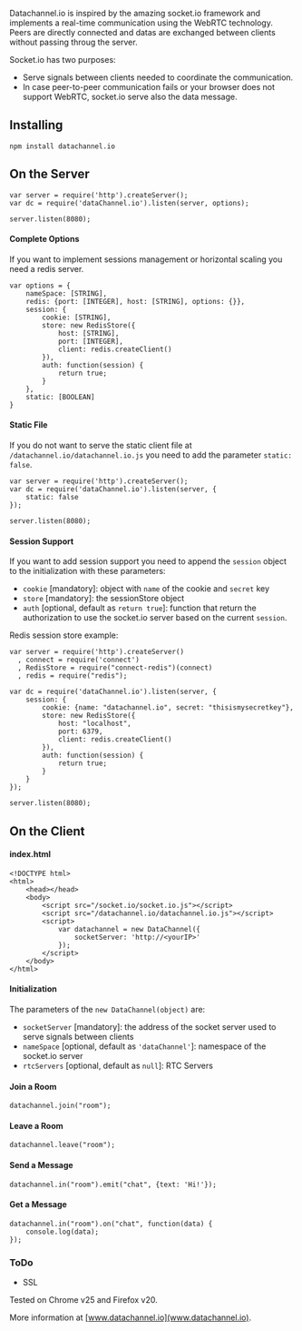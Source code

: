 Datachannel.io is inspired by the amazing socket.io framework and implements a real-time communication using the WebRTC technology.
Peers are directly connected and datas are exchanged between clients without passing throug the server.

Socket.io has two purposes:
* Serve signals between clients needed to coordinate the communication.
* In case peer-to-peer communication fails or your browser does not support WebRTC, socket.io serve also the data message.

## Installing
	npm install datachannel.io
## On the Server
	var server = require('http').createServer();
	var dc = require('dataChannel.io').listen(server, options);

	server.listen(8080);
#### Complete Options
If you want to implement sessions management or horizontal scaling you need a redis server.

	var options = {
		nameSpace: [STRING],
		redis: {port: [INTEGER], host: [STRING], options: {}},
		session: {
			cookie: [STRING],
			store: new RedisStore({
				host: [STRING],
				port: [INTEGER],
				client: redis.createClient()
			}),
			auth: function(session) {
				return true;
			}
		},
		static: [BOOLEAN]
	}

#### Static File
If you do not want to serve the static client file at `/datachannel.io/datachannel.io.js` you need to add the parameter `static: false`.

	var server = require('http').createServer();
	var dc = require('dataChannel.io').listen(server, {
		static: false
	});

	server.listen(8080);

#### Session Support
If you want to add session support you need to append the `session` object to the initialization with these parameters:
* `cookie` [mandatory]: object with `name` of the cookie and `secret` key
* `store` [mandatory]: the sessionStore object
* `auth` [optional, default as `return true`]: function that return the authorization to use the socket.io server based on the current `session`.

Redis session store example:


	var server = require('http').createServer()
	  , connect = require('connect')
	  , RedisStore = require("connect-redis")(connect)
	  , redis = require("redis");

	var dc = require('dataChannel.io').listen(server, {
		session: {
			cookie: {name: "datachannel.io", secret: "thisismysecretkey"},
			store: new RedisStore({
				host: "localhost",
				port: 6379,
				client: redis.createClient()
			}),
			auth: function(session) {
				return true;
			}
		}
	});

	server.listen(8080);
## On the Client
#### index.html
	<!DOCTYPE html>
	<html>
		<head></head>
		<body>
			<script src="/socket.io/socket.io.js"></script>
			<script src="/datachannel.io/datachannel.io.js"></script>
			<script>
				var datachannel = new DataChannel({
					socketServer: 'http://<yourIP>'
				});
			</script>
		</body>
	</html>
#### Initialization
The parameters of the `new DataChannel(object)` are:
* `socketServer` [mandatory]: the address of the socket server used to serve signals between clients
* `nameSpace` [optional, default as `'dataChannel'`]: namespace of the socket.io server
* `rtcServers` [optional, default as `null`]: RTC Servers

#### Join a Room
	datachannel.join("room");
#### Leave a Room
	datachannel.leave("room");
#### Send a Message
	datachannel.in("room").emit("chat", {text: 'Hi!'});
#### Get a Message
	datachannel.in("room").on("chat", function(data) {
		console.log(data);
	});

### ToDo

- SSL

Tested on Chrome v25 and Firefox v20.


More information at [www.datachannel.io](www.datachannel.io).